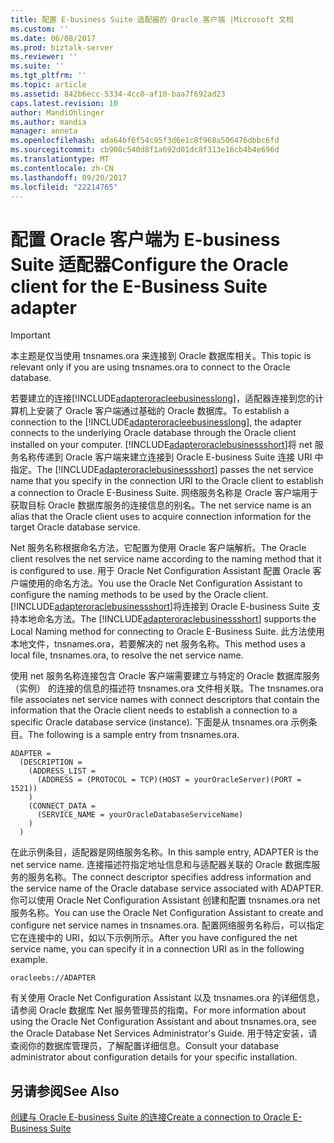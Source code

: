 ```yaml
---
title: 配置 E-business Suite 适配器的 Oracle 客户端 |Microsoft 文档
ms.custom: ''
ms.date: 06/08/2017
ms.prod: biztalk-server
ms.reviewer: ''
ms.suite: ''
ms.tgt_pltfrm: ''
ms.topic: article
ms.assetid: 842b6ecc-5334-4cc0-af10-baa7f692ad23
caps.latest.revision: 10
author: MandiOhlinger
ms.author: mandia
manager: anneta
ms.openlocfilehash: ada64bf6f54c95f3d6e1c8f968a506476dbbc6fd
ms.sourcegitcommit: cb908c540d8f1a692d01dc8f313e16cb4b4e696d
ms.translationtype: MT
ms.contentlocale: zh-CN
ms.lasthandoff: 09/20/2017
ms.locfileid: "22214765"
---
```

# <a name="configure-the-oracle-client-for-the-e-business-suite-adapter"></a><span data-ttu-id="e498b-102">配置 Oracle 客户端为 E-business Suite 适配器</span><span class="sxs-lookup"><span data-stu-id="e498b-102">Configure the Oracle client for the E-Business Suite adapter</span></span>
> [!IMPORTANT]
>  <span data-ttu-id="e498b-103">本主题是仅当使用 tnsnames.ora 来连接到 Oracle 数据库相关。</span><span class="sxs-lookup"><span data-stu-id="e498b-103">This topic is relevant only if you are using tnsnames.ora to connect to the Oracle database.</span></span>  
  
 <span data-ttu-id="e498b-104">若要建立的连接[!INCLUDE[adapteroracleebusinesslong](../../includes/adapteroracleebusinesslong-md.md)]，适配器连接到您的计算机上安装了 Oracle 客户端通过基础的 Oracle 数据库。</span><span class="sxs-lookup"><span data-stu-id="e498b-104">To establish a connection to the [!INCLUDE[adapteroracleebusinesslong](../../includes/adapteroracleebusinesslong-md.md)], the adapter connects to the underlying Oracle database through the Oracle client installed on your computer.</span></span> <span data-ttu-id="e498b-105">[!INCLUDE[adapteroraclebusinessshort](../../includes/adapteroraclebusinessshort-md.md)]将 net 服务名称传递到 Oracle 客户端来建立连接到 Oracle E-business Suite 连接 URI 中指定。</span><span class="sxs-lookup"><span data-stu-id="e498b-105">The [!INCLUDE[adapteroraclebusinessshort](../../includes/adapteroraclebusinessshort-md.md)] passes the net service name that you specify in the connection URI to the Oracle client to establish a connection to Oracle E-Business Suite.</span></span> <span data-ttu-id="e498b-106">网络服务名称是 Oracle 客户端用于获取目标 Oracle 数据库服务的连接信息的别名。</span><span class="sxs-lookup"><span data-stu-id="e498b-106">The net service name is an alias that the Oracle client uses to acquire connection information for the target Oracle database service.</span></span>  
  
 <span data-ttu-id="e498b-107">Net 服务名称根据命名方法，它配置为使用 Oracle 客户端解析。</span><span class="sxs-lookup"><span data-stu-id="e498b-107">The Oracle client resolves the net service name according to the naming method that it is configured to use.</span></span> <span data-ttu-id="e498b-108">用于 Oracle Net Configuration Assistant 配置 Oracle 客户端使用的命名方法。</span><span class="sxs-lookup"><span data-stu-id="e498b-108">You use the Oracle Net Configuration Assistant to configure the naming methods to be used by the Oracle client.</span></span> <span data-ttu-id="e498b-109">[!INCLUDE[adapteroraclebusinessshort](../../includes/adapteroraclebusinessshort-md.md)]将连接到 Oracle E-business Suite 支持本地命名方法。</span><span class="sxs-lookup"><span data-stu-id="e498b-109">The [!INCLUDE[adapteroraclebusinessshort](../../includes/adapteroraclebusinessshort-md.md)] supports the Local Naming method for connecting to Oracle E-Business Suite.</span></span> <span data-ttu-id="e498b-110">此方法使用本地文件，tnsnames.ora，若要解决的 net 服务名称。</span><span class="sxs-lookup"><span data-stu-id="e498b-110">This method uses a local file, tnsnames.ora, to resolve the net service name.</span></span>  
  
 <span data-ttu-id="e498b-111">使用 net 服务名称连接包含 Oracle 客户端需要建立与特定的 Oracle 数据库服务 （实例） 的连接的信息的描述符 tnsnames.ora 文件相关联。</span><span class="sxs-lookup"><span data-stu-id="e498b-111">The tnsnames.ora file associates net service names with connect descriptors that contain the information that the Oracle client needs to establish a connection to a specific Oracle database service (instance).</span></span> <span data-ttu-id="e498b-112">下面是从 tnsnames.ora 示例条目。</span><span class="sxs-lookup"><span data-stu-id="e498b-112">The following is a sample entry from tnsnames.ora.</span></span>  
  
```  
ADAPTER =  
  (DESCRIPTION =  
    (ADDRESS_LIST =  
      (ADDRESS = (PROTOCOL = TCP)(HOST = yourOracleServer)(PORT = 1521))  
    )  
    (CONNECT_DATA =  
      (SERVICE_NAME = yourOracleDatabaseServiceName)  
    )  
  )  
```  
  
 <span data-ttu-id="e498b-113">在此示例条目，适配器是网络服务名称。</span><span class="sxs-lookup"><span data-stu-id="e498b-113">In this sample entry, ADAPTER is the net service name.</span></span> <span data-ttu-id="e498b-114">连接描述符指定地址信息和与适配器关联的 Oracle 数据库服务的服务名称。</span><span class="sxs-lookup"><span data-stu-id="e498b-114">The connect descriptor specifies address information and the service name of the Oracle database service associated with ADAPTER.</span></span> <span data-ttu-id="e498b-115">你可以使用 Oracle Net Configuration Assistant 创建和配置 tnsnames.ora net 服务名称。</span><span class="sxs-lookup"><span data-stu-id="e498b-115">You can use the Oracle Net Configuration Assistant to create and configure net service names in tnsnames.ora.</span></span> <span data-ttu-id="e498b-116">配置网络服务名称后，可以指定它在连接中的 URI，如以下示例所示。</span><span class="sxs-lookup"><span data-stu-id="e498b-116">After you have configured the net service name, you can specify it in a connection URI as in the following example.</span></span>  
  
```  
oracleebs://ADAPTER  
```  
  
 <span data-ttu-id="e498b-117">有关使用 Oracle Net Configuration Assistant 以及 tnsnames.ora 的详细信息，请参阅 Oracle 数据库 Net 服务管理员的指南。</span><span class="sxs-lookup"><span data-stu-id="e498b-117">For more information about using the Oracle Net Configuration Assistant and about tnsnames.ora, see the Oracle Database Net Services Administrator's Guide.</span></span> <span data-ttu-id="e498b-118">用于特定安装，请查阅你的数据库管理员，了解配置详细信息。</span><span class="sxs-lookup"><span data-stu-id="e498b-118">Consult your database administrator about configuration details for your specific installation.</span></span>  
  
## <a name="see-also"></a><span data-ttu-id="e498b-119">另请参阅</span><span class="sxs-lookup"><span data-stu-id="e498b-119">See Also</span></span>  
 [<span data-ttu-id="e498b-120">创建与 Oracle E-business Suite 的连接</span><span class="sxs-lookup"><span data-stu-id="e498b-120">Create a connection to Oracle E-Business Suite</span></span>](../../adapters-and-accelerators/adapter-oracle-ebs/create-a-connection-to-oracle-e-business-suite.md)